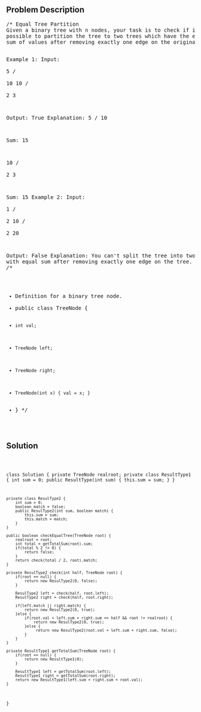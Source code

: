<!--
<style>
  body { font-family: Arial, sans-serif; }
  .container { max-width: 100%; margin: auto; padding: 10px; }
  .comment-block { background-color: #f9f9f9; padding: 10px; border-left: 5px solid #ccc; max-width: 400px; margin: 20px; word-wrap: break-word; white-space: pre-wrap; }
  .code-block { background-color: #f4f4f4; padding: 10px; border: 1px solid #ddd; }
</style>
-->

<div class='container'>
<h2>Problem Description</h2>
<div class='comment-block'>
<pre>
/* Equal Tree Partition
Given a binary tree with n nodes, your task is to check if it's 
possible to partition the tree to two trees which have the equal 
sum of values after removing exactly one edge on the original tree.

Example 1:
Input:     
    5
   / \
  10 10
    /  \
   2   3

Output: True
Explanation: 
    5
   / 
  10
      
Sum: 15

   10
  /  \
 2    3

Sum: 15
Example 2:
Input:     
    1
   / \
  2  10
    /  \
   2   20

Output: False
Explanation: You can't split the tree into two trees with equal sum 
after removing exactly one edge on the tree.
*/
/**
 * Definition for a binary tree node.
 * public class TreeNode {
 *     int val;
 *     TreeNode left;
 *     TreeNode right;
 *     TreeNode(int x) { val = x; }
 * }
 */
</pre>
</div>

<h2>Solution</h2>
<div class='code-block'>
<pre><code class='language-java'>

class Solution {
    private TreeNode realroot;
    private class ResultType1 {
        int sum = 0;
        public ResultType(int sum) {
            this.sum = sum;
        }
    }
    
    private class ResulType2 {
        int sum = 0;
        boolean match = false;
        public ResulType2(int sum, boolean match) {
            this.sum = sum;
            this.match = match;
        }
    }
    
    public boolean checkEqualTree(TreeNode root) {
        realroot = root;
        int total = getTotalSum(root).sum;
        if(total % 2 != 0) {
            return false;
        }
        return check(total / 2, root).match;
    }
    
    private ResulType2 check(int half, TreeNode root) {
        if(root == null) {
            return new ResulType2(0, false);
        }
        
        ResulType2 left = check(half, root.left);
        ResulType2 right = check(half, root.right);
        
        if(left.match || right.match) {
            return new ResulType2(0, true);
        }else {
            if(root.val + left.sum + right.sum == half && root != realroot) {
                return new ResulType2(0, true);
            }else {
                 return new ResulType2(root.val + left.sum + right.sum, false);
            }
        }
    }
    
    private ResultType1 getTotalSum(TreeNode root) {
        if(root == null) {
            return new ResultType1(0);
        }
            
        ResultType1 left = getTotalSum(root.left);
        ResultType1 right = getTotalSum(root.right);
        return new ResultType1(left.sum + right.sum + root.val);
    }
}</code></pre>
</div>
</div>
